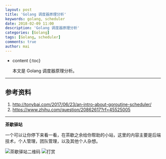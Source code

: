 ```yaml
---
layout: post
title: 'Golang 调度器原理分析'
keywords: golang, scheduler
date: 2018-02-09 11:00
description: 'Golang 调度器原理分析'
categories: [Golang]
tags: [Golang, scheduler]
comments: true
author: mai
---
```


* content
{:toc}

    本文是 Golang 调度器原理分析。

----

## 参考资料

1. http://tonybai.com/2017/06/23/an-intro-about-goroutine-scheduler/
2. https://www.zhihu.com/question/20862617?rf=45525005

----

**茶歇驿站**

一个可以让你停下来看一看，在茶歇之余给你帮助的小站，这里的内容主要是后端技术，个人管理，团队管理，以及其他个人杂想。

![茶歇驿站二维码](http://oqos7hrvp.bkt.clouddn.com/blog/tech_tea.jpg)
![打赏](http://oqos7hrvp.bkt.clouddn.com/blog/money.jpg)
